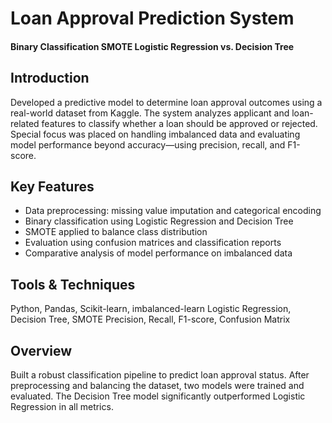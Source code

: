 # Loan Approval Prediction System
#### Binary Classification  SMOTE  Logistic Regression vs. Decision Tree

## Introduction
Developed a predictive model to determine loan approval outcomes using a real-world dataset from Kaggle. The system analyzes applicant and loan-related features to classify whether a loan should be approved or rejected. Special focus was placed on handling imbalanced data and evaluating model performance beyond accuracy—using precision, recall, and F1-score.

## Key Features
- Data preprocessing: missing value imputation and categorical encoding
- Binary classification using Logistic Regression and Decision Tree
- SMOTE applied to balance class distribution
- Evaluation using confusion matrices and classification reports
- Comparative analysis of model performance on imbalanced data

## Tools & Techniques
Python, Pandas, Scikit-learn, imbalanced-learn
Logistic Regression, Decision Tree, SMOTE
Precision, Recall, F1-score, Confusion Matrix

## Overview
Built a robust classification pipeline to predict loan approval status. After preprocessing and balancing the dataset, two models were trained and evaluated. The Decision Tree model significantly outperformed Logistic Regression in all metrics.
